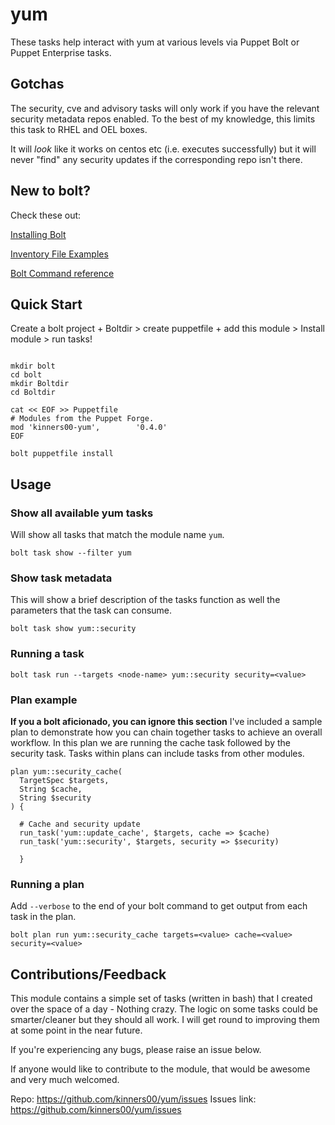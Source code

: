 # yum

These tasks help interact with yum at various levels via Puppet Bolt or Puppet Enterprise tasks.

## Gotchas

The security, cve and advisory tasks will only work if you have the relevant security metadata repos enabled. To the best of my knowledge, this limits this task to RHEL and OEL boxes.

It will *look* like it works on centos etc (i.e. executes successfully) but it will never "find" any security updates if the corresponding repo isn't there.


## New to bolt?

Check these out:

[Installing Bolt](https://puppet.com/docs/bolt/latest/bolt_installing.html)

[Inventory File Examples](https://puppet.com/docs/bolt/latest/inventory_file_v2.html#inventory-file-examples)

[Bolt Command reference](https://puppet.com/docs/bolt/latest/bolt_command_reference.html)


## Quick Start

Create a bolt project + Boltdir > create puppetfile + add this module > Install module > run tasks!

``` shell

mkdir bolt
cd bolt
mkdir Boltdir
cd Boltdir

cat << EOF >> Puppetfile
# Modules from the Puppet Forge.
mod 'kinners00-yum', 	    '0.4.0'
EOF

bolt puppetfile install

```

## Usage

### Show all available yum tasks

Will show all tasks that match the module name `yum`.  

``` shell
bolt task show --filter yum
```

### Show task metadata

This will show a brief description of the tasks function as well the parameters that the task can consume.

``` shell
bolt task show yum::security
```
### Running a task

``` shell
bolt task run --targets <node-name> yum::security security=<value>
```
### Plan example

**If you a bolt aficionado, you can ignore this section** I've included a sample plan to demonstrate how you can chain together tasks to achieve an overall workflow. In this plan we are running the cache task followed by the security task. Tasks within plans can include tasks from other modules. 

``` puppet
plan yum::security_cache(
  TargetSpec $targets,
  String $cache,
  String $security
) {

  # Cache and security update 
  run_task('yum::update_cache', $targets, cache => $cache)
  run_task('yum::security', $targets, security => $security)

  }
```
### Running a plan

Add `--verbose` to the end of your bolt command to get output from each task in the plan.

``` shell
bolt plan run yum::security_cache targets=<value> cache=<value> security=<value>
```

## Contributions/Feedback

This module contains a simple set of tasks (written in bash) that I created over the space of a day - Nothing crazy. The logic on some tasks could be smarter/cleaner but they should all work. I will get round to improving them at some point in the near future. 

If you're experiencing any bugs, please raise an issue below. 

If anyone would like to contribute to the module, that would be awesome and very much welcomed.

Repo:        https://github.com/kinners00/yum/issues
Issues link: https://github.com/kinners00/yum/issues